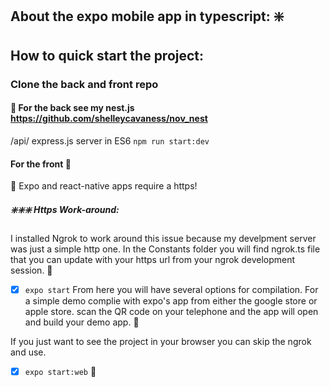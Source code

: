## About the expo mobile app in typescript: :sparkle: 

## How to quick start the project:

### Clone the back and front repo 
####  :rainbow:	 For the back see my nest.js  https://github.com/shelleycavaness/nov_nest
/api/
express.js server in ES6
`npm run start:dev`

#### For the front :stars:	
:trumpet: Expo and react-native apps require a https!
##### :sparkle::sparkle::sparkle: Https Work-around:
I installed Ngrok to work around this issue because my develpment server was just a simple http one. In the Constants folder you will find ngrok.ts file that you can update with your https url from your ngrok development session. 
:speak_no_evil:

* [X] `expo start`
From here you will have several options for compilation. For a simple demo complie with expo's app from either the google store or apple store. scan the QR code on your telephone and the app will open and build your demo app. 
:see_no_evil:

If you just want to see the project in your browser you can skip the ngrok and use.
* [X] `expo start:web`
:hear_no_evil:


